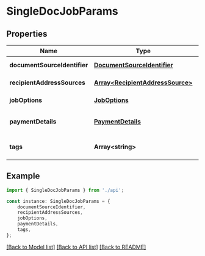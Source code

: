 # SingleDocJobParams


## Properties

Name | Type | Description | Notes
------------ | ------------- | ------------- | -------------
**documentSourceIdentifier** | [**DocumentSourceIdentifier**](DocumentSourceIdentifier.md) |  | [default to undefined]
**recipientAddressSources** | [**Array&lt;RecipientAddressSource&gt;**](RecipientAddressSource.md) |  | [default to undefined]
**jobOptions** | [**JobOptions**](JobOptions.md) |  | [default to undefined]
**paymentDetails** | [**PaymentDetails**](PaymentDetails.md) |  | [optional] [default to undefined]
**tags** | **Array&lt;string&gt;** |  | [optional] [default to undefined]

## Example

```typescript
import { SingleDocJobParams } from './api';

const instance: SingleDocJobParams = {
    documentSourceIdentifier,
    recipientAddressSources,
    jobOptions,
    paymentDetails,
    tags,
};
```

[[Back to Model list]](../README.md#documentation-for-models) [[Back to API list]](../README.md#documentation-for-api-endpoints) [[Back to README]](../README.md)
